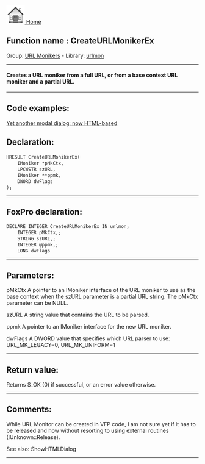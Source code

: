 [<img src="../../images/home.png"> Home ](https://github.com/VFPX/Win32API)  

## Function name : CreateURLMonikerEx
Group: [URL Monikers](../../functions_group.md#URL_Monikers)  -  Library: [urlmon](../../Libraries.md#urlmon)  
***  


#### Creates a URL moniker from a full URL, or from a base context URL moniker and a partial URL.
***  


## Code examples:
[Yet another modal dialog: now HTML-based](../../samples/sample_561.md)  

## Declaration:
```foxpro  
HRESULT CreateURLMonikerEx(
	IMoniker *pMkCtx,
	LPCWSTR szURL,
	IMoniker **ppmk,
	DWORD dwFlags
);  
```  
***  


## FoxPro declaration:
```foxpro  
DECLARE INTEGER CreateURLMonikerEx IN urlmon;
	INTEGER pMkCtx,;
	STRING szURL,;
	INTEGER @ppmk,;
	LONG dwFlags  
```  
***  


## Parameters:
pMkCtx
A pointer to an IMoniker interface of the URL moniker to use as the base context when the szURL parameter is a partial URL string. The pMkCtx parameter can be NULL.

szURL
A string value that contains the URL to be parsed.

ppmk
A pointer to an IMoniker interface for the new URL moniker.

dwFlags
A DWORD value that specifies which URL parser to use: URL_MK_LEGACY=0, URL_MK_UNIFORM=1  
***  


## Return value:
Returns S_OK (0) if successful, or an error value otherwise.  
***  


## Comments:
While URL Monitor can be created in VFP code, I am not sure yet if it has to be released and how without resorting to using external routines (IUnknown::Release).  
  
See also: ShowHTMLDialog   
  
***  

